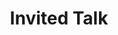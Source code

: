 ---
category: invited-talk
datetime: 2021-12-06T10:00:00Z

title: Invited Talk
speaker: Speaker 講演者
affiliation: Affiliation 所属
details: Details
---